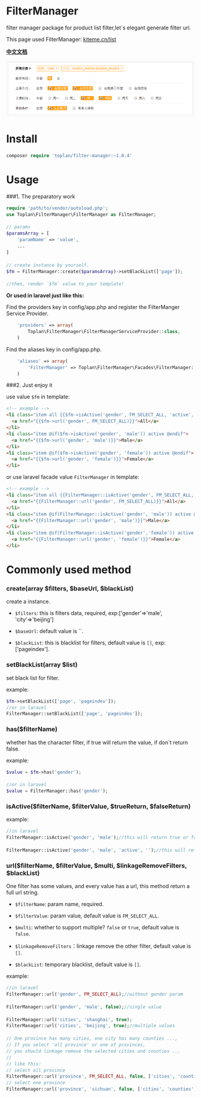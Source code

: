 # FilterManager

filter manager package for product list filter,let`s elegant generate filter url.

This page used FilterManager: [kiteme.cn/list](http://kiteme.cn/list)

**[中文文档](https://github.com/toplan/FilterManager/blob/master/README_CN.md)**

![demo image](fm-demo2.png)

# Install

```php
composer require 'toplan/filter-manager:~1.0.4'
```

# Usage

###1. The preparatory work

```php
require 'path/to/vendor/autoload.php';
use Toplan\FilterManager\FilterManager as FilterManager;

// params
$paramsArray = [
    'paramName' => 'value',
    ...
]

// create instance by yourself.
$fm = FilterManager::create($paramsArray)->setBlackList(['page']);

//then, render `$fm` value to your template!
```

**Or used in laravel just like this:**

Find the providers key in config/app.php and register the FilterManger Service Provider.
```php
    'providers' => array(
        Toplan\FilterManager\FilterManagerServiceProvider::class,
    )
```    
Find the aliases key in config/app.php.
```php
    'aliases' => array(
        'FilterManager' => Toplan\FilterManager\Facades\FilterManager::class,
    )
```

###2. Just enjoy it

use value `$fm` in template:
```html
<!-- example -->
<li class="item all {{$fm->isActive('gender', FM_SELECT_ALL, 'active', '')}}">
  <a href="{{$fm->url('gender', FM_SELECT_ALL)}}">All</a>
</li>
<li class="item @if($fm->isActive('gender', 'male')) active @endif">
  <a href="{{$fm->url('gender', 'male')}}">Male</a>
</li>
<li class="item @if($fm->isActive('gender', 'female')) active @endif">
  <a href="{{$fm->url('gender', 'female')}}">Female</a>
</li>
```

or use laravel facade value `FilterManager` in template:
```html
<!-- example -->
<li class="item all {{FilterManager::isActive('gender', FM_SELECT_ALL, 'active', '')}}">
  <a href="{{FilterManager::url('gender', FM_SELECT_ALL)}}">All</a>
</li>
<li class="item @if(FilterManager::isActive('gender', 'male')) active @endif">
  <a href="{{FilterManager::url('gender', 'male')}}">Male</a>
</li>
<li class="item @if(FilterManager::isActive('gender','female')) active @endif">
  <a href="{{FilterManager::url('gender', 'female')}}">Female</a>
</li>
```

# Commonly used method

### create(array $filters, $baseUrl, $blackList)

create a instance.

- `$filters`: this is filters data, required, exp:['gender'=>'male', 'city'=>'beijing']

- `$baseUrl`: default value is ``.

- `$blackList`: this is blacklist for filters, default value is `[]`, exp:['pageindex'].
 
### setBlackList(array $list)

set black list for filter.

example:
```php
$fm->setBlackList(['page', 'pageindex']);
//or in laravel
FilterManager::setBlackList(['page', 'pageindex']);
```

### has($filterName)

whether has the character filter, if true will return the value, if don`t return false.

example:
```php
$value = $fm->has('gender');

//or in laravel
$value = FilterManager::has('gender');
```

### isActive($filterName, $filterValue, $trueReturn, $falseReturn)

example:
```php
//in laravel
FilterManager::isActive('gender', 'male');//this will return true or false;

FilterManager::isActive('gender', 'male', 'active', '');//this will return 'active' or '';
```
 
### url($filterName, $filterValue, $multi, $linkageRemoveFilters, $blackList)

One filter has some values, and every value has a url, this method return a full url string.

- `$filterName`: param name, required.

- `$filterValue`: param value, default value is `FM_SELECT_ALL`.

- `$multi`: whether to support multiple? `false` or `true`, default value is `false`.

- `$linkageRemoveFilters`：linkage remove the other filter, default value is `[]`.

- `$blackList`: temporary blacklist, default value is ``[]``.

example:
```php
//in laravel
FilterManager::url('gender', FM_SELECT_ALL);//without gender param

FilterManager::url('gender', 'male', false);//single value

FilterManager::url('cities', 'shanghai', true);
FilterManager::url('cities', 'beijing', true);//multiple values

// One province has many cities, one city has many counties ...,
// If you select 'all province' or one of provinces,
// you should linkage remove the selected cities and counties ...
//
// like this:
// select all province
FilterManager::url('province', FM_SELECT_ALL, false, ['cities', 'counties', ...]);//linkage remove selected cities
// select one province
FilterManager::url('province', 'sichuan', false, ['cities', 'counties', ...]);//linkage remove selected cities
```
